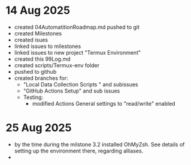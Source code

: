 # 14 Aug 2025
- created 04AutomatitionRoadmap.md pushed to git
- created Milestones
- created isues
- linked issues to milestones
- linked issues to new project "Termux Environment"
- created this 99Log.md
- created scripts/Termux-env folder
- pushed to github
- created branches for:
  - "Local Data Collection Scripts " and subissues
  - "GitHub Actions Setup" and sub issues
  - Testing:
    - modified Actions General settings to "read/write" enabled

# 25 Aug 2025

- by the time during the milstone 3.2 installed OhMyZsh. See details of setting up the environment there, regarding alliases.
- 
